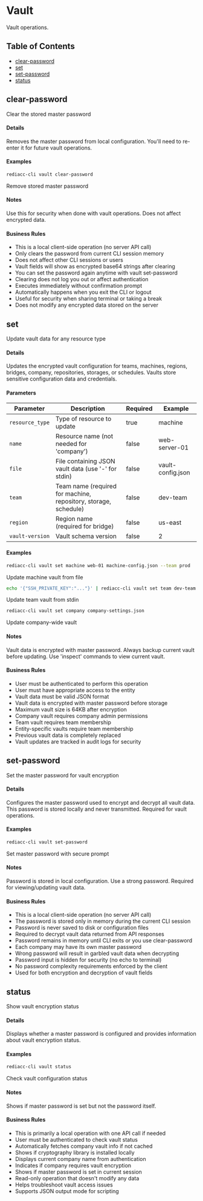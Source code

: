 # Vault

Vault operations.

## Table of Contents

- [clear-password](#clear-password)
- [set](#set)
- [set-password](#set-password)
- [status](#status)


## clear-password

Clear the stored master password

#### Details

Removes the master password from local configuration. You'll need to re-enter it for future vault operations.

#### Examples

```bash
rediacc-cli vault clear-password
```
Remove stored master password

#### Notes

Use this for security when done with vault operations. Does not affect encrypted data.

#### Business Rules

- This is a local client-side operation (no server API call)
- Only clears the password from current CLI session memory
- Does not affect other CLI sessions or users
- Vault fields will show as encrypted base64 strings after clearing
- You can set the password again anytime with vault set-password
- Clearing does not log you out or affect authentication
- Executes immediately without confirmation prompt
- Automatically happens when you exit the CLI or logout
- Useful for security when sharing terminal or taking a break
- Does not modify any encrypted data stored on the server


## set

Update vault data for any resource type

#### Details

Updates the encrypted vault configuration for teams, machines, regions, bridges, company, repositories, storages, or schedules. Vaults store sensitive configuration data and credentials.

#### Parameters

| Parameter | Description | Required | Example |
|-----------|-------------|----------|---------|
| `resource_type` | Type of resource to update | true | machine |
| `name` | Resource name (not needed for 'company') | false | web-server-01 |
| `file` | File containing JSON vault data (use '-' for stdin) | false | vault-config.json |
| `team` | Team name (required for machine, repository, storage, schedule) | false | dev-team |
| `region` | Region name (required for bridge) | false | us-east |
| `vault-version` | Vault schema version | false | 2 |

#### Examples

```bash
rediacc-cli vault set machine web-01 machine-config.json --team prod
```
Update machine vault from file

```bash
echo '{"SSH_PRIVATE_KEY":"..."}' | rediacc-cli vault set team dev-team -
```
Update team vault from stdin

```bash
rediacc-cli vault set company company-settings.json
```
Update company-wide vault

#### Notes

Vault data is encrypted with master password. Always backup current vault before updating. Use 'inspect' commands to view current vault.

#### Business Rules

- User must be authenticated to perform this operation
- User must have appropriate access to the entity
- Vault data must be valid JSON format
- Vault data is encrypted with master password before storage
- Maximum vault size is 64KB after encryption
- Company vault requires company admin permissions
- Team vault requires team membership
- Entity-specific vaults require team membership
- Previous vault data is completely replaced
- Vault updates are tracked in audit logs for security


## set-password

Set the master password for vault encryption

#### Details

Configures the master password used to encrypt and decrypt all vault data. This password is stored locally and never transmitted. Required for vault operations.

#### Examples

```bash
rediacc-cli vault set-password
```
Set master password with secure prompt

#### Notes

Password is stored in local configuration. Use a strong password. Required for viewing/updating vault data.

#### Business Rules

- This is a local client-side operation (no server API call)
- The password is stored only in memory during the current CLI session
- Password is never saved to disk or configuration files
- Required to decrypt vault data returned from API responses
- Password remains in memory until CLI exits or you use clear-password
- Each company may have its own master password
- Wrong password will result in garbled vault data when decrypting
- Password input is hidden for security (no echo to terminal)
- No password complexity requirements enforced by the client
- Used for both encryption and decryption of vault fields


## status

Show vault encryption status

#### Details

Displays whether a master password is configured and provides information about vault encryption status.

#### Examples

```bash
rediacc-cli vault status
```
Check vault configuration status

#### Notes

Shows if master password is set but not the password itself.

#### Business Rules

- This is primarily a local operation with one API call if needed
- User must be authenticated to check vault status
- Automatically fetches company vault info if not cached
- Shows if cryptography library is installed locally
- Displays current company name from authentication
- Indicates if company requires vault encryption
- Shows if master password is set in current session
- Read-only operation that doesn't modify any data
- Helps troubleshoot vault access issues
- Supports JSON output mode for scripting

